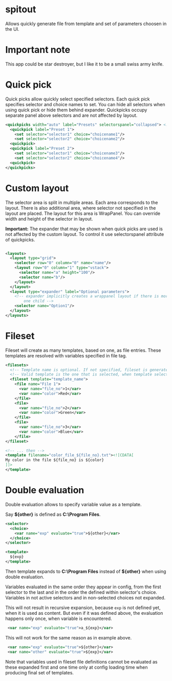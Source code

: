 # spitout
Allows quickly generate file from template and set of parameters choosen in the UI.

# Important note
This app could be star destroyer, but I like it to be a small swiss army knife.

# Quick pick
Quick picks allow quickly select specified selectors.
Each quick pick specifies selector and choice names to set.
You can hide all selectors when using quick pick or hide them behind expander.
Quickpicks occupy separate panel above selectors and are not affected by layout.

```xml
<quickpicks width="auto" label="Presets" selectorspanel="collapsed"> <!-- visible, hidden, collapsed, expanded -->
  <quickpick label="Preset 1">
    <set selector="selector1" choice="choicename1"/>
    <set selector="selector2" choice="choicename2"/>
  <quickpick>
  <quickpick label="Preset 2">
    <set selector="selector1" choice="choicename3"/>
    <set selector="selector2" choice="choicename4"/>
  <quickpick>
</quickpicks>
```

# Custom layout
The selector area is split in multiple areas. Each area corresponds to the layout.
There is also additional area, where selector not specified in the layout are placed. The layout for this area is WrapPanel.
You can override width and height of the selector in layout.

**Important:** The expander that may be shown when quick picks are used is not affected
by the custom layout. To control it use selectorspanel attribute of quickpicks.

```xml

<layouts>
  <layout type="grid">
    <selector row="0" column="0" name="name"/>
    <layout row="0" column="1" type="vstack">
      <selector name="a" height="100"/>
      <selector name="b"/>
    </layout>
  </layout>
  <layout type="expander" label="Optional parameters">
    <!-- expander implicitly creates a wrappanel layout if there is more than
        one child -->
    <selector name="Option1"/>
  </layout>
</layouts>

```


# Fileset
Fileset will create as many templates, based on one, as file entries. These templates are resolved with variables specified in file tag.

```xml
<filesets>
  <!-- Template name is optional. If not specified, fileset is generated for each valid template. -->
  <!-- Valid template is the one that is selected, when template selection is implemented.  -->
  <fileset template="template_name">
    <file name="File 1">
      <var name="file_no">1</var>
      <var name="color">Red</var>
    </file>
    <file>
      <var name="file_no">2</var>
      <var name="color">Green</var>
    </file>
    <file>
      <var name="file_no">3</var>
      <var name="color">Blue</var>
    </file>
</fileset>

<!-- ... then -->
<template filename="color_file_${file_no}.txt"><![CDATA[
My color in the file ${file_no} is ${color}
]]>
</template>

```

# Double evaluation
Double evaluation allows to specify variable value as a template.

Say **${other}** is defined as **C:\Program Files**.
```xml
<selector>
  <choice>
    <var name="exp" evaluate="true">${other}</var>
  </choice>
</selector>

<template>
  ${exp}
</template>
```
Then template expands to **C:\Program Files** instead of **${other}** when using
double evaluation.

Variables evaluated in the same order they appear in config, from the first
selector to the last and in the order the defined within selector's choice.
Variables in not active selectors and in non-selected choices not expanded.

This will not result in recursive expansion, because ```exp``` is not defined yet,
when it is used as content. But even if it was defined above, the evaluation
happens only once, when variable is encountered.
```xml
 <var name="exp" evaluate="true">a_${exp}</var>
```

This will not work for the same reason as in example above.
```xml
 <var name="exp" evaluate="true">${other}</var>
 <var name="other" evaluate="true">${exp}</var>
```

Note that variables used in fileset file definitions cannot be evaluated as
these expanded first and one time only at config loading time when producing
final set of templates.
